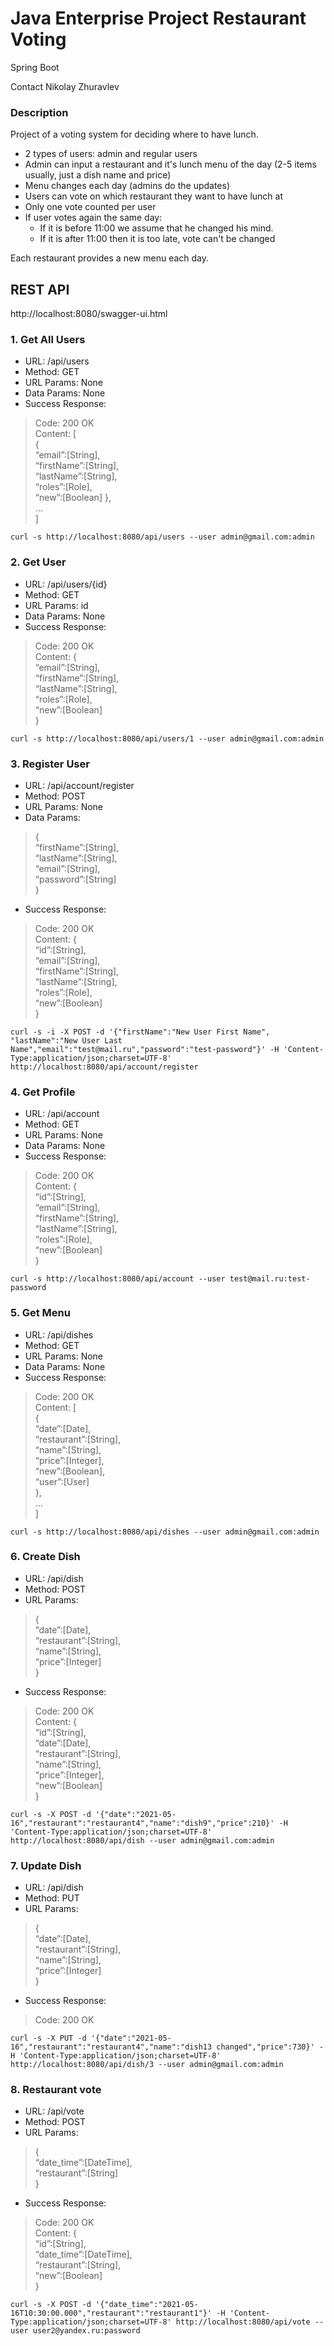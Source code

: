 # Java Enterprise Project Restaurant Voting
Spring Boot

Contact Nikolay Zhuravlev

### Description

Project of a voting system for deciding where to have lunch.

* 2 types of users: admin and regular users
* Admin can input a restaurant and it's lunch menu of the day (2-5 items usually, just a dish name and price)
* Menu changes each day (admins do the updates)
* Users can vote on which restaurant they want to have lunch at
* Only one vote counted per user
* If user votes again the same day:
    - If it is before 11:00 we assume that he changed his mind.
    - If it is after 11:00 then it is too late, vote can't be changed

Each restaurant provides a new menu each day.

## REST API

http://localhost:8080/swagger-ui.html

### 1. Get All Users
- URL: /api/users
- Method: GET
- URL Params: None
- Data Params: None
- Success Response:

> Code: 200 OK  
> Content: [  
> {  
> “email”:[String],  
> “firstName”:[String],  
> “lastName”:[String],  
> “roles”:[Role],  
> “new”:[Boolean]
> },  
> …   
> ]

`curl -s http://localhost:8080/api/users --user admin@gmail.com:admin`

### 2. Get User
- URL: /api/users/{id}
- Method: GET
- URL Params: id
- Data Params: None
- Success Response:

> Code: 200 OK  
> Content: {  
> “email”:[String],  
> “firstName”:[String],  
> “lastName”:[String],  
> “roles”:[Role],  
> “new”:[Boolean]  
> }

`curl -s http://localhost:8080/api/users/1 --user admin@gmail.com:admin`

### 3. Register User
- URL: /api/account/register
- Method: POST
- URL Params: None
- Data Params:  
> {  
> “firstName”:[String],  
> “lastName”:[String],  
> “email”:[String],  
> “password”:[String]  
> }

- Success Response:  
> Code: 200 OK  
> Content: {    
> “id”:[String],  
> “email”:[String],  
> “firstName”:[String],  
> “lastName”:[String],  
> “roles”:[Role],  
> “new”:[Boolean]  
> }

`curl -s -i -X POST -d '{"firstName":"New User First Name", "lastName":"New User Last Name","email":"test@mail.ru","password":"test-password"}' -H 'Content-Type:application/json;charset=UTF-8' http://localhost:8080/api/account/register`

### 4. Get Profile
- URL: /api/account
- Method: GET
- URL Params: None
- Data Params: None
- Success Response:

> Code: 200 OK  
> Content: {    
> “id”:[String],  
> “email”:[String],  
> “firstName”:[String],  
> “lastName”:[String],  
> “roles”:[Role],  
> “new”:[Boolean]  
> }

`curl -s http://localhost:8080/api/account --user test@mail.ru:test-password`

### 5. Get Menu
- URL: /api/dishes
- Method: GET
- URL Params: None
- Data Params: None
- Success Response:

> Code: 200 OK  
> Content: [  
> {  
> “date”:[Date],  
> “restaurant”:[String],  
> “name”:[String],  
> “price”:[Integer],  
> “new”:[Boolean],  
> “user”:[User]  
> },  
> …   
> ]

`curl -s http://localhost:8080/api/dishes --user admin@gmail.com:admin`

### 6. Create Dish
- URL: /api/dish
- Method: POST
- URL Params:
> {  
> “date”:[Date],  
> “restaurant”:[String],  
> “name”:[String],  
> “price”:[Integer]  
> }

- Success Response:
> Code: 200 OK  
> Content: {     
> “id”:[String],  
> “date”:[Date],  
> “restaurant”:[String],  
> “name”:[String],  
> “price”:[Integer],  
> “new”:[Boolean]  
> }

`curl -s -X POST -d '{"date":"2021-05-16","restaurant":"restaurant4","name":"dish9","price":210}' -H 'Content-Type:application/json;charset=UTF-8' http://localhost:8080/api/dish --user admin@gmail.com:admin`

### 7. Update Dish
- URL: /api/dish
- Method: PUT
- URL Params:
> {  
> “date”:[Date],  
> “restaurant”:[String],  
> “name”:[String],  
> “price”:[Integer]  
> }

- Success Response:
> Code: 200 OK  

`curl -s -X PUT -d '{"date":"2021-05-16","restaurant":"restaurant4","name":"dish13 changed","price":730}' -H 'Content-Type:application/json;charset=UTF-8' http://localhost:8080/api/dish/3 --user admin@gmail.com:admin`

### 8. Restaurant vote
- URL: /api/vote
- Method: POST
- URL Params:
> {  
> “date_time”:[DateTime],  
> “restaurant”:[String]  
> }

- Success Response:
> Code: 200 OK  
> Content: {     
> “id”:[String],  
> “date_time”:[DateTime],  
> “restaurant”:[String],  
> “new”:[Boolean]  
> }

`curl -s -X POST -d '{"date_time":"2021-05-16T10:30:00.000","restaurant":"restaurant1"}' -H 'Content-Type:application/json;charset=UTF-8' http://localhost:8080/api/vote --user user2@yandex.ru:password`




